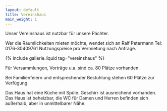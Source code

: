 ```yaml
---
layout: default
title: Vereinshaus
main_weight: 1
---
```


Unser Vereinshaus ist nutzbar für unsere Pächter.


Wer die Räumlichkeiten mieten möchte, wendet sich an Ralf Petermann Tel: 0176-30409761
Nutzungspreise pro Vermietung nach Anfrage.

{% include gallerie.liquid tag="vereinshaus" %}

Für Versammlungen, Vorträge u.a. sind ca. 80 Plätze vorhanden.

Bei Familienfeiern und entsprechender Bestuhlung stehen 60 Plätze zur Verfügung.

Das Haus hat eine Küche mit Spüle. Geschirr ist ausreichend vorhanden. Das Haus ist beheizbar, die WC für Damen und Herren befinden sich außerhalb, aber in unmittelbarer Nähe.
